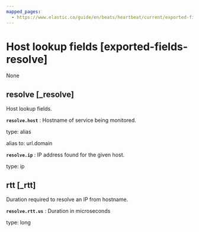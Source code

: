 ```yaml
---
mapped_pages:
  - https://www.elastic.co/guide/en/beats/heartbeat/current/exported-fields-resolve.html
---
```


# Host lookup fields [exported-fields-resolve]

None

## resolve [_resolve]

Host lookup fields.

**`resolve.host`**
:   Hostname of service being monitored.

type: alias

alias to: url.domain


**`resolve.ip`**
:   IP address found for the given host.

type: ip


## rtt [_rtt]

Duration required to resolve an IP from hostname.

**`resolve.rtt.us`**
:   Duration in microseconds

type: long


